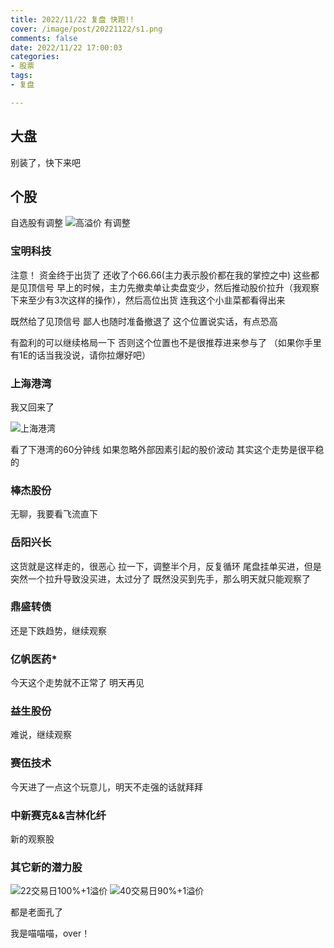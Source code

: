 ```yaml
---
title: 2022/11/22 复盘 快跑!!
cover: /image/post/20221122/s1.png
comments: false
date: 2022/11/22 17:00:03
categories:
- 股票
tags:
- 复盘

---
```


## **大盘**

别装了，快下来吧

<!-- more -->

## **个股**

自选股有调整
![高溢价 有调整](/image/post/20221122/s2.png)

### **宝明科技**

注意！
资金终于出货了
还收了个66.66(主力表示股价都在我的掌控之中)
这些都是见顶信号
早上的时候，主力先撤卖单让卖盘变少，然后推动股价拉升（我观察下来至少有3次这样的操作），然后高位出货
连我这个小韭菜都看得出来

既然给了见顶信号
鄙人也随时准备撤退了
这个位置说实话，有点恐高

有盈利的可以继续格局一下
否则这个位置也不是很推荐进来参与了
（如果你手里有1E的话当我没说，请你拉爆好吧）

### **上海港湾**

我又回来了

![上海港湾](/image/post/20221122/s3.png)

看了下港湾的60分钟线
如果忽略外部因素引起的股价波动
其实这个走势是很平稳的

### **棒杰股份**

无聊，我要看飞流直下

### **岳阳兴长**

这货就是这样走的，很恶心
拉一下，调整半个月，反复循环
尾盘挂单买进，但是突然一个拉升导致没买进，太过分了
既然没买到先手，那么明天就只能观察了

### **鼎盛转债**

还是下跌趋势，继续观察

### **亿帆医药***

今天这个走势就不正常了
明天再见

### **益生股份**

难说，继续观察

### **赛伍技术**

今天进了一点这个玩意儿，明天不走强的话就拜拜

### **中新赛克&&吉林化纤**

新的观察股

### **其它新的潜力股**

![22交易日100%+1溢价](/image/post/20221122/s4.png)
![40交易日90%+1溢价](/image/post/20221122/s5.png)

都是老面孔了

我是喵喵喵，over！
